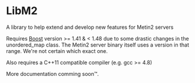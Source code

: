 LibM2
=====
A library to help extend and develop new features for Metin2 servers

Requires [Boost](sourceforge.net/projects/boost/) version >= 1.41 & < 1.48 due to some drastic changes in the unordered_map class.
The Metin2 server binary itself uses a version in that range. 
We're not certain which exact one.

Also requires a C++11 compatible compiler (e.g. gcc >= 4.8)



More documentation comming soon™.
